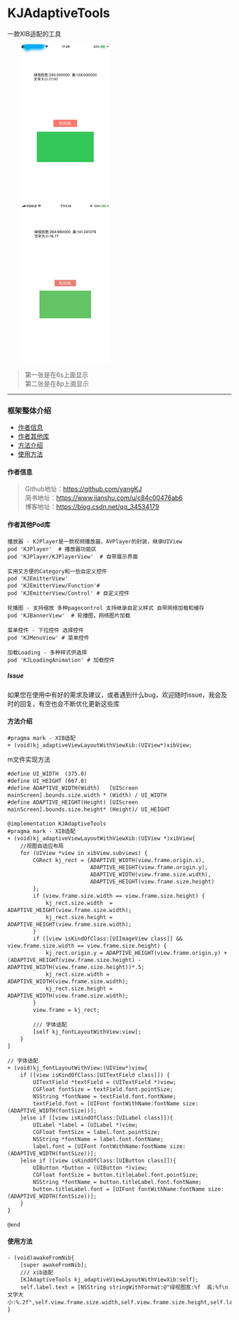 # KJAdaptiveTools
一款XIB适配的工具
<p align="left">
  <img width="200" src="Res/IMG_0013.PNG" hspace="30px" />
  <img width="200" src="Res/IMG_7170.PNG" hspace="30px" />
</p>

> 第一张是在6s上面显示  
> 第二张是在8p上面显示

----------------------------------------
### 框架整体介绍
* [作者信息](#作者信息)
* [作者其他库](#作者其他库)
* [方法介绍](#方法介绍)
* [使用方法](#使用方法)

#### <a id="作者信息"></a>作者信息
> Github地址：https://github.com/yangKJ  
> 简书地址：https://www.jianshu.com/u/c84c00476ab6  
> 博客地址：https://blog.csdn.net/qq_34534179  

#### <a id="作者其他库"></a>作者其他Pod库
```
播放器 - KJPlayer是一款视频播放器，AVPlayer的封装，继承UIView
pod 'KJPlayer'  # 播放器功能区
pod 'KJPlayer/KJPlayerView'  # 自带展示界面

实用又方便的Category和一些自定义控件
pod 'KJEmitterView'
pod 'KJEmitterView/Function'#
pod 'KJEmitterView/Control' # 自定义控件

轮播图 - 支持缩放 多种pagecontrol 支持继承自定义样式 自带网络加载和缓存
pod 'KJBannerView'  # 轮播图，网络图片加载

菜单控件 - 下拉控件 选择控件
pod 'KJMenuView' # 菜单控件

加载Loading - 多种样式供选择
pod 'KJLoadingAnimation' # 加载控件

```

##### Issue
如果您在使用中有好的需求及建议，或者遇到什么bug，欢迎随时issue，我会及时的回复，有空也会不断优化更新这些库

#### <a id="方法介绍"></a>方法介绍
```
#pragma mark - XIB适配
+ (void)kj_adaptiveViewLayoutWithViewXib:(UIView*)xibView;
```
m文件实现方法

```
#define UI_WIDTH  (375.0)
#define UI_HEIGHT (667.0)
#define ADAPTIVE_WIDTH(Width)   [UIScreen mainScreen].bounds.size.width * (Width) / UI_WIDTH
#define ADAPTIVE_HEIGHT(Height) [UIScreen mainScreen].bounds.size.height* (Height)/ UI_HEIGHT

@implementation KJAdaptiveTools
#pragma mark - XIB适配
+ (void)kj_adaptiveViewLayoutWithViewXib:(UIView *)xibView{
    //视图自适应布局
    for (UIView *view in xibView.subviews) {
        CGRect kj_rect = {ADAPTIVE_WIDTH(view.frame.origin.x),
                          ADAPTIVE_HEIGHT(view.frame.origin.y),
                          ADAPTIVE_WIDTH(view.frame.size.width),
                          ADAPTIVE_HEIGHT(view.frame.size.height)
        };
        if (view.frame.size.width == view.frame.size.height) {
            kj_rect.size.width  = ADAPTIVE_HEIGHT(view.frame.size.width);
            kj_rect.size.height = ADAPTIVE_HEIGHT(view.frame.size.width);
        }
        if ([view isKindOfClass:[UIImageView class]] && view.frame.size.width == view.frame.size.height) {
            kj_rect.origin.y = ADAPTIVE_HEIGHT(view.frame.origin.y) + (ADAPTIVE_HEIGHT(view.frame.size.height) - ADAPTIVE_WIDTH(view.frame.size.height))*.5;
            kj_rect.size.width = ADAPTIVE_WIDTH(view.frame.size.width);
            kj_rect.size.height = ADAPTIVE_WIDTH(view.frame.size.width);
        }
        view.frame = kj_rect;

        /// 字体适配
        [self kj_fontLayoutWithView:view];
    }
}

// 字体适配
+ (void)kj_fontLayoutWithView:(UIView*)view{
    if ([view isKindOfClass:[UITextField class]]) {
        UITextField *textField = (UITextField *)view;
        CGFloat fontSize = textField.font.pointSize;
        NSString *fontName = textField.font.fontName;
        textField.font = [UIFont fontWithName:fontName size:(ADAPTIVE_WIDTH(fontSize))];
    }else if ([view isKindOfClass:[UILabel class]]){
        UILabel *label = (UILabel *)view;
        CGFloat fontSize = label.font.pointSize;
        NSString *fontName = label.font.fontName;
        label.font = [UIFont fontWithName:fontName size:(ADAPTIVE_WIDTH(fontSize))];
    }else if ([view isKindOfClass:[UIButton class]]){
        UIButton *button = (UIButton *)view;
        CGFloat fontSize = button.titleLabel.font.pointSize;
        NSString *fontName = button.titleLabel.font.fontName;
        button.titleLabel.font = [UIFont fontWithName:fontName size:(ADAPTIVE_WIDTH(fontSize))];
    }
}

@end

```

#### <a id="使用方法"></a>使用方法
```
- (void)awakeFromNib{
    [super awakeFromNib];
    /// xib适配
    [KJAdaptiveTools kj_adaptiveViewLayoutWithViewXib:self];
    self.label.text = [NSString stringWithFormat:@"绿视图宽:%f  高:%f\n文字大小:%.2f",self.view.frame.size.width,self.view.frame.size.height,self.label2.font.pointSize];
}

```